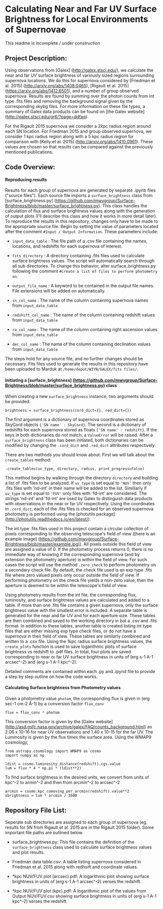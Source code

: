 # Calculating Near and Far UV Surface Brightness for Local Environments of Supernovae

This readme is incomplete / under construction

## Project Description:

Using observations from [Galex] (http://galex.stsci.edu/), we calculate the near and far UV surface brightness of variously sized regions surrounding supernova locations. We do this for supernova considered by [Friedman et al. 2015] (http://arxiv.org/abs/1408.0465), [Rigault et al. 2015] (https://arxiv.org/abs/1412.6501), and a number of group observed supernova. Results are found by summing over the photon counts from int type .fits files and removing the background signal given by the corresponding skybg files. For more information on these file types, a summary of Galex data products can be found on [the Galex website] (http://galex.stsci.edu/gr6/?page=ddfaq).

For the Rigault 2015 supernova we consider a 2kpc radius region around each SN location. For Friedman 2015 and group observed supernova, we consider 1 kpc radius region along with a 5 kpc radius region for comparison with [Kelly et al. 2015] (http://arxiv.org/abs/1410.0961). These values are chosen so that results can be compared against the previously mentioned publications.

## Code Overview:

#### Reproducing results

Results for each group of supernova are generated by separate .ipynb files ("source files"). Each source file imports a `surface_brightness` class from [surface_brightness.py] (https://github.com/mwvgroup/Surface-Brightness/blob/master/surface_brightness.py). This class handles the calculation of flux and surface brightness values along with the generation of output plots (I'll describe this class and how it works in more detail later). To reproduce the results in this repository, changes only have to be made to the appropriate source file. Begin by setting the value of parameters located after the comment `#Input / Output Information`. These parameters include:

* `input_data_table` : The file path of a .csv file containing the names, locations, and redshifts for each supernova of interest.

* `fits_directory` : A directory containing .fits files used to calculate surface brightness values. The script will automatically search through all sub directories. To change this behavior, alter surface_brightness.py following the comment `#Create a list of files to perform photometry on`.

* `output_file_name` : A keyword to be contained in the output file names. File extensions will be added on automatically.

* `sn_col_name` : The name of the column containing supernova names from `input_data_table` 
* `redshift_col_name` : The name of the column containing redshift values from `input_data_table` 
* `ra_col_name` : The name of the column containing right ascension values from `input_data_table` 
* `dec_col_name` : The name of the column containing declination values from `input_data_table` 

The steps hold for any source file, and no further changes should be necessary. Fits files used to generate the results in this repository have been uploaded to Marduk at `/home/depot/WIYN/GALEX/fits files/`.

#### Initiating a [surface_brightness] (https://github.com/mwvgroup/Surface-Brightness/blob/master/surface_brightness.py) class

When creating a new `surface_brightness` instance, two arguments should be provided. 

    brightness = surface_brightness(cord_dict={}, red_dict={})

The first argument is a dictionary of supernova coordinates stored as SkyCord objects `{'SN name' : SkyCord}`. The second is a dictionary of redshifts for each supernova stored as floats `{'SN name' : redshift}`. If the keys in both dictionaries do not match, a `ValueError` will be raised. After a `surface_brightness` class has been initiated, both dictionaries can be modified by changing the `.cord_dict` and `.red_dict` attributes respectively.

There are two methods you should know about. First we will talk about the `create_tables` method:

`.create_tables(uv_type, directory, radius, print_progress=False)` 

This method begins by walking through the directory `directory` and building a list of .fits files to be analyzed. If `uv_type` is set equal to `'NUV'` then only .fits files with 'nd-int' in their name will be added to the list. Similiarly if `uv_type` is set equal to `'FUV'` only files with 'fd-int' are considered. The strings 'nd-int' and 'fd-int' are used by Galex to distinguish data products with observations in the near or far UV respectively. Using the coordinates in `.cord_dict`, each of the .fits files is checked for an observed supernova photometry is performed using the [photutils package] (http://photutils.readthedocs.io/en/latest/).

The int type .fits files used in this project contain a circular collection of pixels corresponding to the observing telescope's field of view ([here is an example image] (https://github.com/mwvgroup/Surface-Brightness/blob/master/example.jpg)). All pixels outside this field of view are assigned a value of 0. If the photometry process returns 0, there is no immediate way of knowing if the corresponding supernova (and by extension the photometry aperture) is within the field of view. For such cases the script will use the method `.zero_check` to perform photometry on a secondary check file. By default, the check file used is an exp type .fits file where zero valued pixels only occur outside the field of view. If performing photometry on the check file yields a non-zero value, then the aperture is deemed to be within the telescope's field of view.

Using photometry results from the int file, the corresponding flux, luminosity, and surface brightness values are calculated and added to a table. If more than one .fits file contains a given supernova, only the surface brightness value with the smallest error is included. A separate table is generated for the near and far UV and for each aperture size. These tables are then combined and saved to the working directory in bot a .csv and .fits format. In addition to these tables, another table is created listing int type files that are either missing exp type check files, or do not have a supernova in their field of view. These tables are similarly combined and written to a .csv file. Using the 1kpc radius surface brightness values, the `create_plots` function is used to save logarithmic plots of surface brightness vs redshift to .pdf files. In total, four plots are saved corresponding to near or far UV surface brightness in units of (erg s-1 A-1 arcsec^-2) and (erg s-1 A-1 kpc^-2).

Detailed comments are contained within each .py and .ipynd file to provide a step by step outline on how the code works.

#### Calculating Surface brightness from Photometry values

Given a photometry value `photom`, the corresponding flux is given in (erg sec-1 cm-2 Å-1) by a conversion factor `flux_conv`

    flux = flux_conv * photom 

This conversion factor is given by the [Galex website] (http://asd.gsfc.nasa.gov/archive/galex/FAQ/counts_background.html) as  2.06 x 10-16 for near UV observations and 1.40 x 10-15 for the far UV. The Luminosity is given by the flux times the surface area.
Using the WMAP9 cosmology, 

    from astropy.cosmology import WMAP9 as cosmo
    import numpy as np
    
    ldist = cosmo.luminosity_distance(redshift).cgs.value
    lum = flux * 4 * np.pi * (ldist**2) 
    
To find surface brightness in the desired units, we convert from units of kpc^-2 to armin^-2 and then from arcmin^-2 to arcsec^-2

    arcmin = cosmo.kpc_comoving_per_arcmin(redshift).value**2 
    sbrightness = lum * arcmin / 3600

## Repository File List:

Seperate sub directories are assigned to each group of supernova (eg. results for SN from Rigault et al. 2015 are in the Rigault 2015 folder). Some important file paths are outlined below.

* surface_brightness.py: This file contains the definition of the `surface_brightness` class used to calculate surface brightness values and plot results.

* Friedman data table.csv: A table listing supernova considered in Friedman et al. 2015 along with redhsift and coordinate values.

* *kpc NUV/FUV plot (arcsec).pdf: A logarithmic plot showing surface brightness in units of (erg s-1 A-1 arcsec^-2) verses the redshift.

* *kpc NUV/FUV plot (kpc).pdf: A logarithmic plot of the values from Output NUV/FUV.csv showing surface brightness in units of (erg s-1 A-1 kpc^-2) verses the redshift.
